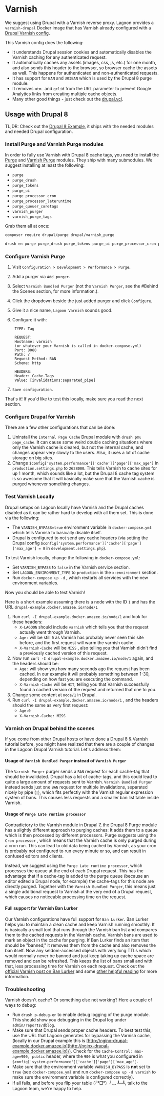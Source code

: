 # Varnish

We suggest using Drupal with a Varnish reverse proxy. Lagoon provides a `varnish-drupal` Docker image that has Varnish already configured with a [Drupal Varnish config](https://github.com/amazeeio/lagoon/blob/master/images/varnish-drupal/drupal.vcl).

This Varnish config does the following:

* It understands Drupal session cookies and automatically disables the Varnish caching for any authenticated request.
* It automatically caches any assets \(images, css, js, etc.\) for one month, and also sends this header to the browser, so browser cache the assets as well. This happens for authenticated and non-authenticated requests.
* It has support for `BAN` and `URIBAN` which is used by the Drupal 8 purge module.
* It removes `utm_` and `gclid` from the URL parameter to prevent Google Analytics links from creating multiple cache objects.
* Many other good things - just check out the [drupal.vcl](https://github.com/amazeeio/lagoon/blob/master/images/varnish-drupal/drupal.vcl).

## Usage with Drupal 8

TL;DR: Check out the [Drupal 8 Example](https://github.com/amazeeio/drupal-example), it ships with the needed modules and needed Drupal configuration.

### Install Purge and Varnish Purge modules

In order to fully use Varnish with Drupal 8 cache tags, you need to install the [Purge](https://www.drupal.org/project/purge) and [Varnish Purge](https://www.drupal.org/project/varnish_purge) modules. They ship with many submodules. We suggest installing at least the following:

* `purge`
* `purge_drush`
* `purge_tokens`
* `purge_ui`
* `purge_processor_cron`
* `purge_processor_lateruntime`
* `purge_queuer_coretags`
* `varnish_purger`
* `varnish_purge_tags`

Grab them all at once:

```bash
composer require drupal/purge drupal/varnish_purge

drush en purge purge_drush purge_tokens purge_ui purge_processor_cron purge_processor_lateruntime purge_queuer_coretags varnish_purger varnish_purge_tags
```

### Configure Varnish Purge

1. Visit `Configuration > Development > Performance > Purge`.
2. Add a purger via `Add purger`.
3. Select `Varnish Bundled Purger` \(not the `Varnish Purger`, see the \#Behind the Scenes section, for more information.\).
4. Click the dropdown beside the just added purger and click `Configure`.
5. Give it a nice name, `Lagoon Varnish` sounds good.
6. Configure it with:

   ```text
    TYPE: Tag

    REQUEST:
    Hostname: varnish
    (or whatever your Varnish is called in docker-compose.yml)
    Port: 8080
    Path: /
    Request Method: BAN
    Scheme: http

    HEADERS:
    Header: Cache-Tags
    Value: [invalidations:separated_pipe]
   ```

7. `Save configuration`.

That's it! If you'd like to test this locally, make sure you read the next section.

### Configure Drupal for Varnish

There are a few other configurations that can be done:

1. Uninstall the `Internal Page Cache` Drupal module with `drush pmu page_cache`. It can cause some weird double caching situations where only the Varnish cache is cleared, but not the internal cache, and changes appear very slowly to the users. Also, it uses a lot of cache storage on big sites.
2. Change `$config['system.performance']['cache']['page']['max_age']` in `production.settings.php` to `2628000`. This tells Varnish to cache sites for up 1 month, which sounds like a lot, but the Drupal 8 cache tag system is so awesome that it will basically make sure that the Varnish cache is purged whenever something changes.

### Test Varnish Locally

Drupal setups on Lagoon locally have Varnish and the Drupal caches disabled as it can be rather hard to develop with all them set. This is done via the following:

* The `VARNISH_BYPASS=true` environment variable in `docker-compose.yml` which tells Varnish to basically disable itself.
* Drupal is configured to not send any cache headers \(via setting the Drupal config `$config['system.performance']['cache']['page']['max_age'] = 0` in `development.settings.php`\).

To test Varnish locally, change the following in `docker-compose.yml`:

* Set `VARNISH_BYPASS` to `false` in the Varnish service section.
* Set `LAGOON_ENVIRONMENT_TYPE` to `production` in the `x-environment` section.
* Run `docker-compose up -d` , which restarts all services with the new environment variables.

Now you should be able to test Varnish!

Here is a short example assuming there is a node with the ID `1` and has the URL `drupal-example.docker.amazee.io/node/1`

1. Run `curl -I drupal-example.docker.amazee.io/node/1` and look for these headers:
   * `X-LAGOON` should include `varnish` which tells you that the request actually went through Varnish.
   * `Age:` will be still `0` as Varnish has probably never seen this site before,  and the first request will warm the varnish cache.
   * `X-Varnish-Cache` will be `MISS` , also telling you that Varnish didn't find a previously cached version of this request.
2. Now run `curl -I drupal-example.docker.amazee.io/node/1` again, and the headers should be:
   * `Age:` will show you how many seconds ago the request has been cached. In our example it will probably something between 1-30, depending on how fast you are executing the command.
   * `X-Varnish-Cache` will be `HIT`, telling you that Varnish successfully found a cached version of the request and returned that one to you.
3. Change some content at `node/1` in Drupal.
4. Run `curl -I drupal-example.docker.amazee.io/node/1` , and the headers should the same as very first request:
   * `Age:0`
   * `X-Varnish-Cache: MISS`

### Varnish on Drupal behind the scenes

If you come from other Drupal hosts or have done a Drupal 8 & Varnish tutorial before, you might have realized that there are a couple of changes in the Lagoon Drupal Varnish tutorial. Let's address them:

#### Usage of `Varnish Bundled Purger` instead of `Varnish Purger`

The `Varnish Purger` purger sends a `BAN` request for each cache-tag that should be invalidated. Drupal has a lot of cache-tags, and this could lead to quite a large amount of requests sent to Varnish. `Varnish Bundled Purger` instead sends just one `BAN` request for multiple invalidations, separated nicely by pipe \(`|`\), which fits perfectly with the Varnish regular expression system of bans. This causes less requests and a smaller ban list table inside Varnish.

#### Usage of `Purge Late runtime processor`

Contradictory to the Varnish module in Drupal 7, the Drupal 8 Purge module has a slightly different approach to purging caches: It adds them to a queue which is then processed by different processors. Purge suggests using the `Cron processor` , which means that the Varnish cache is only purged during a cron run. This can lead to old data being cached by Varnish, as your cron is probably not configured to run every minute or so, and can result in confused editors and clients.

Instead, we suggest using the `Purge Late runtime processor`, which processes the queue at the end of each Drupal request. This has the advantage that if a cache-tag is added to the purge queue \(because an editor edited a Drupal node, for example\) the cache-tags for this node are directly purged. Together with the `Varnish Bundled Purger`, this means just a single additional request to Varnish at the very end of a Drupal request, which causes no noticeable processing time on the request.

#### Full support for Varnish Ban Lurker

Our Varnish configurations have full support for `Ban Lurker`. Ban Lurker helps you to maintain a clean cache and keep Varnish running smoothly. It is basically a small tool that runs through the Varnish ban list and compares them to the cached requests in the Varnish cache. Varnish bans are used to mark an object in the cache for purging. If Ban Lurker finds an item that should be "banned," it removes them from the cache and also removes the ban itself. Now any seldom-accessed objects with very long TTLs which would normally never be banned and just keep taking up cache space are removed and can be refreshed. This keeps the list of bans small and with that, less processing time for Varnish on each request. Check out the [official Varnish post on Ban Lurker](https://info.varnish-software.com/blog/ban-lurker) and some [other helpful reading](https://www.randonomicon.com/varnish/2018/09/19/banlurker.html) for more information.

### Troubleshooting

Varnish doesn't cache? Or something else not working? Here a couple of ways to debug:

* Run `drush p-debug-en` to enable debug logging of the purge module. This should show you debugging in the Drupal log under `admin/reports/dblog`.
* Make sure that Drupal sends proper cache headers. To best test this, use the URL that Lagoon generates for bypassing the Varnish cache, \(locally in our Drupal example this is [http://nginx-drupal-example.docker.amazee.io](http://nginx-drupal-example.docker.amazee.io)\). Check for the `Cache-Control: max-age=900, public` header, where the `900` is what you configured in `$config['system.performance']['cache']['page']['max_age']`.
* Make sure that the environment variable `VARNISH_BYPASS` is **not** set to `true` \(see `docker-compose.yml` and run `docker-compose up -d varnish` to make sure the environment variable is configured correctly\).
* If all fails, and before you flip your table \(╯°□°）╯︵ ┻━┻, talk to the Lagoon team, we're happy to help.

